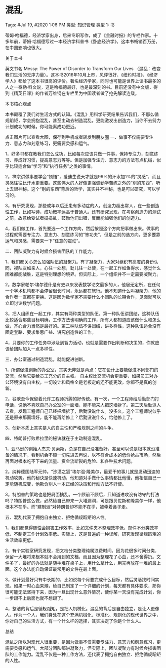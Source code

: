 # 混乱

Tags: #Jul 19, #2020 1:06 PM
类型: 知识管理
类型 1: 书

蒂姆·哈福德，经济学家出身，后来专职写作，成了《金融时报》的专栏作家。十多年前，蒂姆·哈福德写过一本经济学科普书《卧底经济学》，这本书畅销百万册，在中国影响也很大。

关于本书

英文书名 Messy:
The Power of Disorder to Transform Our
Lives （混乱：改变我们生活的无序力量）。这本书2016年10月上市，风评很好，《纽约时报》、《经济学人》都给了这本书很高的评价。著名经济学家，同时也可能是世界上读书最多的人之一泰勒·科文说，这是哈福德最好，也是最深刻的书。目前还没有中文版，得到《精英日课》的作者万维钢在专栏里为中国读者做了抢先解读连载。

本书核心观点

本书颠覆了我们对生活方式的认知。《混乱》用科学研究结果告诉我们，不那么循规蹈矩，学会拥抱混乱，甚至主动去制造混乱，更能激发出创造力，当你不去努力计划成功的时候，你可能离成功更近。

点击图片可以查看大图，保存到手机或者转发到朋友圈
一、做事不仅需要专注力、意志力和刻意练习，更需要灵感和运气。

1，好多书都在教我们怎么成功，比如每次应该只做一件事，保持专注力，刻意练习、养成好习惯，提高意志力等等。但是加强专注力、意志力的方法有点机械，似乎比较适合做“学习”和“执行任务”之类的事情。

2，禅宗讲做事要学会“顿悟”，爱迪生说天才就是99%的汗水加1%的“灵感”，而且灵感往往比汗水更重要。这些伟大的人好像更强调勤学苦练之外的“别的东西”，听上去很神秘。这个“别的东西”背后的哲学，其实并不神秘，也是可以研究，可以学习的。

3，有研究发现，那些成年以后还患有多动症的人，创造力超出常人，在一些创造性工作，比如写诗，成功概率远高于普通人。还有研究发现，在考察创造力的测试之前，故意给受试者捣捣乱，鼓励他们出错，反而能加强他们的创造力。

4，我们做工作，首先要选一个工作方向，然后按照这个方向把事做出来。做事的过程就需要专注力、意志力、刻意练习的“笨功夫”，但是之前的选方向，更多要靠运气和灵感，需要来一下“任意的震动”。

二、团队凝聚力有时候会损害团队的工作能力。

1，我们都关心怎么加强队伍的凝聚力。有了凝聚力，大家对组织有高度的身份认同，视队友如亲人，心往一处想，劲儿往一处使，在一起工作如鱼得水，感觉什么困难都能战胜，这是特别理想的境界。但实际上，一个组织并不一定需要凝聚力。

2，数学家帕尔·埃尔德什是有史以来发表数学论文最多的人，他居无定所，在任何一个学术机构都不会停留很长时间，永远都在旅行。他不知道什么叫凝聚力，他的合作者一直都在更换。这是因为数学家不需要什么小团队的长期合作，见面就可以立即讨论数学问题。

3，把人组织在一起工作，其实有两种类型的队伍。第一种队伍讲团结，这种队伍比较适合那些目标明确，工作方法也明确的工作，所有人都知道应该做什么和怎么做，齐心合力当然是最好的。第二种队伍不讲团结，讲多样性，这种队伍适合没有固定套路、要求集思广益、讲究创造性的工作。

4，只要你的工作任务中涉及到智力活动，也就是需要作出判断和决策的，你就应该给团队加入一点多样性。

三、办公室通过制造混乱，就能促进创新。

1，所谓促进创新的办公室，其实无非就是两点：它在设计上要能促进不同部门的交流，然后它要给员工充分的自主权。
自主权比交流机会更重要，如果员工对办公环境没有自主权，一切设计和风格全是老板定的还不能更改，你都不是真的创新。

2，谷歌至今保留着允许工程师折腾的好传统。有一次，一个工程师给后勤部门打电话，说他不喜欢自己办公室的一面墙，能不能来人把这墙拆了。第二天后勤派人去看，发现工程师自己已经把墙拆了，后勤没说什么。没多久，这个工程师说似乎还是原来那面墙好，能不能再给修上？后勤没说什么，给他修上了。

3，创新本质上其实是人的自主性和严格规则之间的斗争。

四、特朗普打败希拉里的秘诀就在于主动制造混乱。

1，亚马逊的创始人杰夫·贝索斯，总是在自己没准备好，甚至可以说是根本就没准备的情况下，看到机会不顾一切先进去再说，以不符合成本的低价抢占市场，然后再面对根本吃不下来的流量、资金流断裂的危险、和各种技术问题。

2，纳粹德国陆军元帅，“沙漠之狐”埃尔温·隆美尔，最爱干的事儿就是发动迅速的机动攻势。他的秘诀是快速机动，他知道对手做什么事情都比他慢，他相信自己一定能随机应变，他欺负别人一本正经的决策和行动方法不好使。

3，特朗普的策略也是把局面搞乱。一个顾前不顾后，只知道进攻没有防守的打法吗？特朗普这么做，必然给自己带来一大堆漏洞，可是跟贝佐斯和隆美尔一样，他根本不在乎。而“建制派”对特朗普却不能不在乎，被牵着鼻子走。

五、混乱代表了拥抱自由独立、拒绝循规蹈矩的人性。

1，我们都觉得随性会损害工作效率，比如文件夹不整理效率低，邮件不分类效率低，不制定工作计划效率低。实际上，这是普遍的一种误解，研究发现循规蹈矩的生活效率更低。

2，有个实验室研究发现，把文档分类整理纯属浪费时间。因为花很多时间分类，保留一大堆将来根本就不会用到的文档，而且因为整理花了心血，还不舍得扔。文件多了，最好的办法就是随手堆在桌子上，用什么拿什么，用完再放在一堆的最上面。这个办法能自动保证最常用的文件在最上面。

3，做计划最好只有中长期的，比如说每个月要完成什么目标，然后灵活找时间实现。如果一时心血来潮，给自己制定了一个详细的计划，每天都有具体要求，那你很可能无法坚持下来，因为一旦出现什么意外情况，使你某一天没有完成计划，你一步跟不上后面也就不想跟了。

4，整洁的背后是循规蹈矩，是把人机械化。混乱的背后是自由独立，是让人更像人。作为一个人，我们身处在这个充满机械化、标准化、规则化的现代世界之中，你对自己的生活方式，有一个什么样的选择，其实决定了你是个什么人。

总结

混乱之所以对现代人很重要，是因为做事不仅需要专注力、意志力和刻意练习，更需要灵感和运气。大部分团队都讲凝聚力，但实际上，团队凝聚力有时候会损害团队的工作能力。混乱不仅是一种工作方法，还代表了拥抱自由独立、拒绝循规蹈矩的人性。
